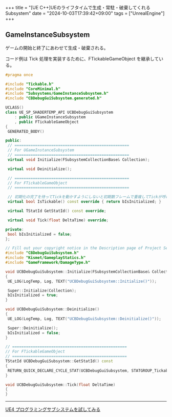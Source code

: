 +++
title = "[UE C++]UEのライフタイムで生成・常駐・破棄してくれるSubsystem"
date = "2024-10-03T17:39:42+09:00"
tags = ["UnrealEngine"]
+++

## GameInstanceSubsystem

ゲームの開始と終了にあわせて生成・破棄される。

コード例は Tick 処理を実装するために、FTickableGameObject を継承している。

```cpp
#pragma once

#include "Tickable.h"
#include "CoreMinimal.h"
#include "Subsystems/GameInstanceSubsystem.h"
#include "CBDebugGuiSubsystem.generated.h"

UCLASS()
class UE_SP_SHADERTEMP_API UCBDebugGuiSubsystem
    : public UGameInstanceSubsystem
    , public FTickableGameObject
{
 GENERATED_BODY()

public:
 // ==================================================
 // For UGameInstanceSubsystem
 // ==================================================
 virtual void Initialize(FSubsystemCollectionBase& Collection);

 virtual void Deinitialize();

 // ==================================================
 // For FTickableGameObject
 // ==================================================

 // 初期化の完了を待ってTickを動かすようにしないと初期数フレームで重複してTickが呼ばれてしまうのに対処
 virtual bool IsTickable() const override { return bIsInitialized; }

 virtual TStatId GetStatId() const override;

 virtual void Tick(float DeltaTime) override;

private:
 bool bIsInitialized = false;
};
```

```cpp
// Fill out your copyright notice in the Description page of Project Settings.
#include "CBDebugGuiSubsystem.h"
#include "Kismet/GameplayStatics.h"
#include "GameFramework/DamageType.h"

void UCBDebugGuiSubsystem::Initialize(FSubsystemCollectionBase& Collection)
{
 UE_LOG(LogTemp, Log, TEXT("UCBDebugGuiSubsystem::Initialize()"));

 Super::Initialize(Collection);
 bIsInitialized = true;
}

void UCBDebugGuiSubsystem::Deinitialize()
{
 UE_LOG(LogTemp, Log, TEXT("UCBDebugGuiSubsystem::Deinitialize()"));

 Super::Deinitialize();
 bIsInitialized = false;
}

// ==================================================
// For FTickableGameObject
// ==================================================
TStatId UCBDebugGuiSubsystem::GetStatId() const
{
 RETURN_QUICK_DECLARE_CYCLE_STAT(UCBDebugGuiSubsystem, STATGROUP_Tickables);
}

void UCBDebugGuiSubsystem::Tick(float DeltaTime)
{
}
```

---

[UE4 プログラミングサブシステムを試してみる](https://qiita.com/unknown_ds/items/afcff802ab17db486822)

